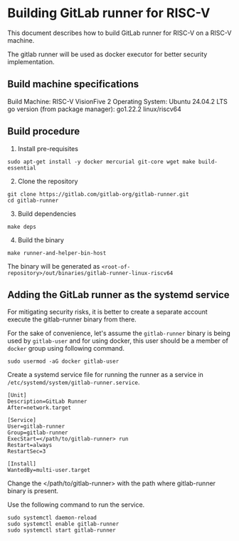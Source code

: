 # Building GitLab runner for RISC-V

This document describes how to build GitLab runner for RISC-V on a RISC-V machine.

The gitlab runner will be used as docker executor for better security implementation.

## Build machine specifications

Build Machine: RISC-V VisionFive 2
Operating System: Ubuntu 24.04.2 LTS
go version (from package manager): go1.22.2 linux/riscv64


## Build procedure

1. Install pre-requisites

```
sudo apt-get install -y docker mercurial git-core wget make build-essential
```

2. Clone the repository

```
git clone https://gitlab.com/gitlab-org/gitlab-runner.git
cd gitlab-runner
```



3. Build dependencies

```
make deps
```

4. Build the binary

```
make runner-and-helper-bin-host
```

The binary will be generated as `<root-of-repository>/out/binaries/gitlab-runner-linux-riscv64`

## Adding the GitLab runner as the systemd service

For mitigating security risks, it is better to create a separate account execute the gitlab-runner binary from there.

For the sake of convenience, let's assume the `gitlab-runner` binary is being used by `gitlab-user` and for using docker, this user should be a member of `docker` group using following command.

```
sudo usermod -aG docker gitlab-user
```

Create a systemd service file for running the runner as a service in `/etc/systemd/system/gitlab-runner.service`.

```
[Unit]
Description=GitLab Runner
After=network.target

[Service]
User=gitlab-runner
Group=gitlab-runner
ExecStart=</path/to/gitlab-runner> run
Restart=always
RestartSec=3

[Install]
WantedBy=multi-user.target
```

Change the </path/to/gitlab-runner> with the path where gitlab-runner binary is present.

Use the following command to run the service.

```
sudo systemctl daemon-reload
sudo systemctl enable gitlab-runner
sudo systemctl start gitlab-runner
```